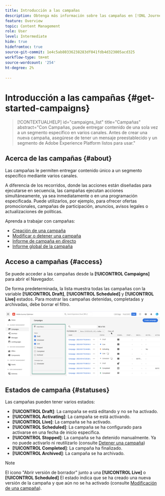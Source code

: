 ```yaml
---
title: Introducción a las campañas
description: Obtenga más información sobre las campañas en [!DNL Journey Optimizer]
feature: Overview
topic: Content Management
role: User
level: Intermediate
hide: true
hidefromtoc: true
source-git-commit: 1e4c5ab80336238283df041fdb4d323005acd325
workflow-type: tm+mt
source-wordcount: '254'
ht-degree: 2%

---
```



# Introducción a las campañas {#get-started-campaigns}

>[!CONTEXTUALHELP]
>id="campaigns_list"
>title="Campañas"
>abstract="Con Campañas, puede entregar contenido de una sola vez a un segmento específico en varios canales. Antes de crear una nueva campaña, asegúrese de tener un mensaje preestablecido y un segmento de Adobe Experience Platform listos para usar."

## Acerca de las campañas {#about}

Las campañas le permiten entregar contenido único a un segmento específico mediante varios canales.

A diferencia de los recorridos, donde las acciones están diseñadas para ejecutarse en secuencia, las campañas ejecutan acciones simultáneamente, ya sea inmediatamente o en una programación especificada. Puede utilizarlos, por ejemplo, para ofrecer ofertas promocionales, campañas de participación, anuncios, avisos legales o actualizaciones de políticas.

Aprenda a trabajar con campañas:
* [Creación de una campaña](create-campaign.md)
* [Modificar o detener una campaña](modify-stop-campaign.md)
* [Informe de campaña en directo](campaign-live-report.md)
* [Informe global de la campaña](campaign-global-report.md)

## Acceso a campañas {#access}

Se puede acceder a las campañas desde la **[!UICONTROL Campaigns]** para abrir el Navegador.

De forma predeterminada, la lista muestra todas las campañas con la variable **[!UICONTROL Draft]**, **[!UICONTROL Scheduled]** y **[!UICONTROL Live]** estados. Para mostrar las campañas detenidas, completadas y archivadas, debe borrar el filtro.

![](assets/create-campaign-list.png)

## Estados de campaña {#statuses}

Las campañas pueden tener varios estados:

* **[!UICONTROL Draft]**: La campaña se está editando y no se ha activado.
* **[!UICONTROL Activating]**: La campaña se está activando.
* **[!UICONTROL Live]**: La campaña se ha activado.
* **[!UICONTROL Scheduled]**: La campaña se ha configurado para activarse en una fecha de inicio específica.
* **[!UICONTROL Stopped]**: La campaña se ha detenido manualmente. Ya no puede activarlo ni reutilizarlo (consulte [Detener una campaña](modify-stop-campaign.md#stop))
* **[!UICONTROL Completed]**: La campaña ha finalizado.
* **[!UICONTROL Archived]**: La campaña se ha archivado.

>[!NOTE]
>
>El icono &quot;Abrir versión de borrador&quot; junto a una **[!UICONTROL Live]** o **[!UICONTROL Scheduled]** El estado indica que se ha creado una nueva versión de la campaña y que aún no se ha activado (consulte [Modificación de una campaña](modify-stop-campaign.md#modify)).
